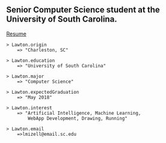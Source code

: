 ## Senior Computer Science student at the University of South Carolina.
[Resume](../blob/master/files/Resume.pdf)

    > Lawton.origin
        => "Charleston, SC"

    > Lawton.education
        => "University of South Carolina"

    > Lawton.major
        => "Computer Science"

    > Lawton.expectedGraduation
        => "May 2018"

    > Lawton.interest
        => "Artificial Intelligence, Machine Learning,
            WebApp Development, Drawing, Running"

    > Lawton.email
        =>lmizell@email.sc.edu
